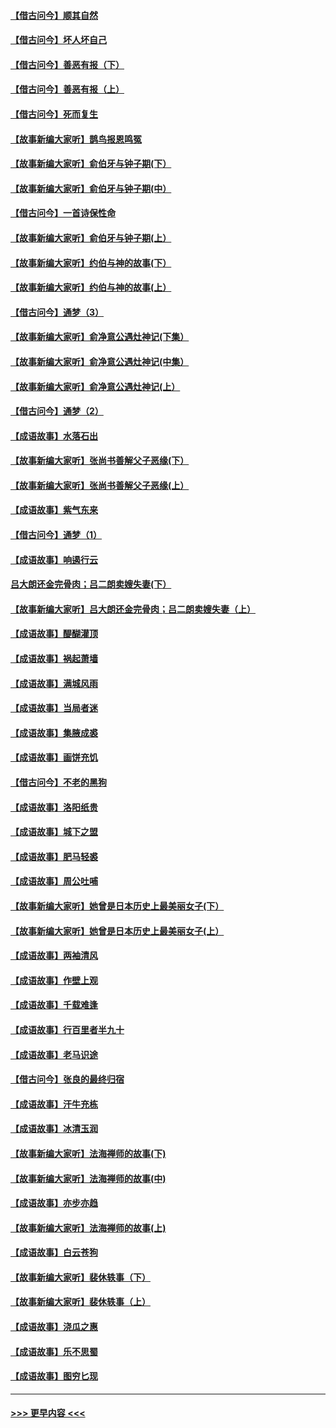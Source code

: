 #### [【借古问今】顺其自然](../pages/soh_whxg/n3138107.md?t=09150122) 
#### [【借古问今】坏人坏自己](../pages/soh_whxg/n3073202.md?t=09150122) 
#### [【借古问今】善恶有报（下）](../pages/soh_whxg/n2933698.md?t=09150122) 
#### [【借古问今】善恶有报（上）](../pages/soh_whxg/n2871297.md?t=09150122) 
#### [【借古问今】死而复生](../pages/soh_whxg/n2779674.md?t=09150122) 
#### [【故事新编大家听】鹊鸟报恩鸣冤](../pages/soh_whxg/n2773008.md?t=09150122) 
#### [【故事新编大家听】俞伯牙与钟子期(下）](../pages/soh_whxg/n2732173.md?t=09150122) 
#### [【故事新编大家听】俞伯牙与钟子期(中）](../pages/soh_whxg/n2711536.md?t=09150122) 
#### [【借古问今】一首诗保性命](../pages/soh_whxg/n2703136.md?t=09150122) 
#### [【故事新编大家听】俞伯牙与钟子期(上）](../pages/soh_whxg/n2678431.md?t=09150122) 
#### [【故事新编大家听】约伯与神的故事(下）](../pages/soh_whxg/n2661631.md?t=09150122) 
#### [【故事新编大家听】约伯与神的故事(上）](../pages/soh_whxg/n2659852.md?t=09150122) 
#### [【借古问今】通梦（3）](../pages/soh_whxg/n2648257.md?t=09150122) 
#### [【故事新编大家听】俞净意公遇灶神记(下集）](../pages/soh_whxg/n2620909.md?t=09150122) 
#### [【故事新编大家听】俞净意公遇灶神记(中集）](../pages/soh_whxg/n2619052.md?t=09150122) 
#### [【故事新编大家听】俞净意公遇灶神记(上）](../pages/soh_whxg/n2618677.md?t=09150122) 
#### [【借古问今】通梦（2）](../pages/soh_whxg/n2572969.md?t=09150122) 
#### [【成语故事】水落石出](../pages/soh_whxg/n2541830.md?t=09150122) 
#### [【故事新编大家听】张尚书善解父子恶缘(下）](../pages/soh_whxg/n2491333.md?t=09150122) 
#### [【故事新编大家听】张尚书善解父子恶缘(上）](../pages/soh_whxg/n2488846.md?t=09150122) 
#### [【成语故事】紫气东来](../pages/soh_whxg/n2480680.md?t=09150122) 
#### [【借古问今】通梦（1）](../pages/soh_whxg/n2462704.md?t=09150122) 
#### [【成语故事】响遏行云](../pages/soh_whxg/n2444656.md?t=09150122) 
#### [吕大朗还金完骨肉；吕二朗卖嫂失妻(下）](../pages/soh_whxg/n2454265.md?t=09150122) 
#### [【故事新编大家听】吕大朗还金完骨肉；吕二朗卖嫂失妻（上）](../pages/soh_whxg/n2449441.md?t=09150122) 
#### [【成语故事】醍醐灌顶](../pages/soh_whxg/n2434870.md?t=09150122) 
#### [【成语故事】祸起萧墙](../pages/soh_whxg/n2422570.md?t=09150122) 
#### [【成语故事】满城风雨](../pages/soh_whxg/n2410600.md?t=09150122) 
#### [【成语故事】当局者迷](../pages/soh_whxg/n2386855.md?t=09150122) 
#### [【成语故事】集腋成裘](../pages/soh_whxg/n2375190.md?t=09150122) 
#### [【成语故事】画饼充饥](../pages/soh_whxg/n2353989.md?t=09150122) 
#### [【借古问今】不老的黑狗](../pages/soh_whxg/n2356623.md?t=09150122) 
#### [【成语故事】洛阳纸贵](../pages/soh_whxg/n2324670.md?t=09150122) 
#### [【成语故事】城下之盟](../pages/soh_whxg/n2311587.md?t=09150122) 
#### [【成语故事】肥马轻裘](../pages/soh_whxg/n2298495.md?t=09150122) 
#### [【成语故事】周公吐哺](../pages/soh_whxg/n2285895.md?t=09150122) 
#### [【故事新编大家听】她曾是日本历史上最美丽女子(下）](../pages/soh_whxg/n2296821.md?t=09150122) 
#### [【故事新编大家听】她曾是日本历史上最美丽女子(上）](../pages/soh_whxg/n2292372.md?t=09150122) 
#### [【成语故事】两袖清风](../pages/soh_whxg/n2273256.md?t=09150122) 
#### [【成语故事】作壁上观](../pages/soh_whxg/n2249223.md?t=09150122) 
#### [【成语故事】千载难逢](../pages/soh_whxg/n2249259.md?t=09150122) 
#### [【成语故事】行百里者半九十](../pages/soh_whxg/n2238258.md?t=09150122) 
#### [【成语故事】老马识途](../pages/soh_whxg/n2225787.md?t=09150122) 
#### [【借古问今】张良的最终归宿](../pages/soh_whxg/n2231952.md?t=09150122) 
#### [【成语故事】汗牛充栋](../pages/soh_whxg/n2215551.md?t=09150122) 
#### [【成语故事】冰清玉润](../pages/soh_whxg/n2205099.md?t=09150122) 
#### [【故事新编大家听】法海禅师的故事(下)](../pages/soh_whxg/n2213982.md?t=09150122) 
#### [【故事新编大家听】法海禅师的故事(中)](../pages/soh_whxg/n2211045.md?t=09150122) 
#### [【成语故事】亦步亦趋](../pages/soh_whxg/n2192796.md?t=09150122) 
#### [【故事新编大家听】法海禅师的故事(上)](../pages/soh_whxg/n2204379.md?t=09150122) 
#### [【成语故事】白云苍狗](../pages/soh_whxg/n2182779.md?t=09150122) 
#### [【故事新编大家听】裴休轶事（下）](../pages/soh_whxg/n2187876.md?t=09150122) 
#### [【故事新编大家听】裴休轶事（上）](../pages/soh_whxg/n2184657.md?t=09150122) 
#### [【成语故事】浇瓜之惠](../pages/soh_whxg/n2169801.md?t=09150122) 
#### [【成语故事】乐不思蜀](../pages/soh_whxg/n2158590.md?t=09150122) 
#### [【成语故事】图穷匕现](../pages/soh_whxg/n2146806.md?t=09150122) 

----
#### [ >>> 更早内容 <<< ](../indexes/soh_whxg-earlier.md)
